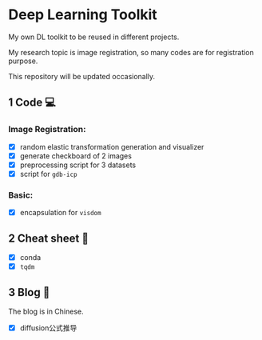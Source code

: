 # Deep Learning Toolkit
My own DL toolkit to be reused in different projects.

My research topic is image registration, so many codes are for registration purpose.

This repository will be updated occasionally.

## 1 Code :computer:

### Image Registration:

- [x] random elastic transformation generation and visualizer
- [x] generate checkboard of 2 images
- [x] preprocessing script for 3 datasets
- [x] script for `gdb-icp`

### Basic: 

- [x] encapsulation for `visdom`

## 2 Cheat sheet :memo:
- [x] conda
- [x] `tqdm`

## 3 Blog :cake:

The blog is in Chinese.

- [x] diffusion公式推导
